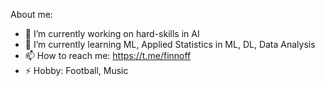 About me:
- 🔭 I’m currently working on hard-skills in AI
- 🌱 I’m currently learning ML, Applied Statistics in ML, DL, Data Analysis
- 📫 How to reach me: https://t.me/finnoff
- ⚡ Hobby: Football, Music
